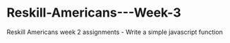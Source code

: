 # Reskill-Americans---Week-3
Reskill Americans week 2 assignments - Write a simple javascript function
